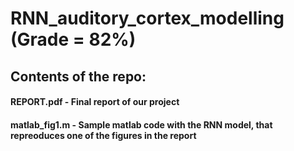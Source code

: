# RNN_auditory_cortex_modelling (Grade = 82%)

## Contents of the repo:
#### REPORT.pdf - Final report of our project
#### matlab_fig1.m - Sample matlab code with the RNN model, that repreoduces one of the figures in the report
